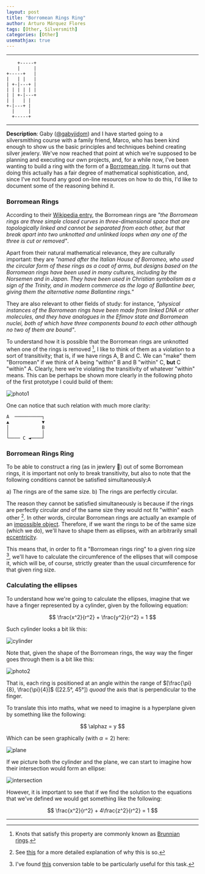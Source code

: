 ```yaml
---
layout: post
title: "Borromean Rings Ring"
author: Arturo Márquez Flores
tags: [Other, Silversmith]
categories: [Other]
usemathjax: true
---
```


---
```
    +-----+
    |     |
+-----+   |
|   | |   |
| +-|---+ |
| | | | | |
| | +-|---+
| |   | |
+-|---+ |
  |     |
  +-----+
```
---

**Description**: Gaby ([@gabyjidom](https://www.instagram.com/gabyjidom/)) and I have started going to a silversmithing course with a family friend, Marco, who has been kind enough to show us the basic principles and techniques behind creating silver jewlery. We've now reached that point at which we're supposed to be planning and executing our own projects, and, for a while now, I've been wanting to build a ring with the form of a [Borromean ring](https://en.wikipedia.org/wiki/Borromean_rings). It turns out that doing this actually has a fair degree of mathematical sophistication, and, since I've not found any good on-line resources on how to do this, I'd like to document some of the reasoning behind it.


### Borromean Rings

According to their [Wikipedia entry](), the Borromean rings are _"the Borromean rings are three simple closed curves in three-dimensional space that are topologically linked and cannot be separated from each other, but that break apart into two unknotted and unlinked loops when any one of the three is cut or removed"_.

Apart from their natural mathematical relevance, they are culturally important: they are _"named after the Italian House of Borromeo, who used the circular form of these rings as a coat of arms, but designs based on the Borromean rings have been used in many cultures, including by the Norsemen and in Japan. They have been used in Christian symbolism as a sign of the Trinity, and in modern commerce as the logo of Ballantine beer, giving them the alternative name Ballantine rings."_

They are also relevant to other fields of study: for instance, _"physical instances of the Borromean rings have been made from linked DNA or other molecules, and they have analogues in the Efimov state and Borromean nuclei, both of which have three components bound to each other although no two of them are bound"_.

To understand how it is possible that the Borromean rings are unknotted when one of the rings is removed [^1], I like to think of them as a violation to a sort of transitivity; that is, if we have rings A, B and C. We can "make" them "Borromean" if we think of A being "within" B and B "within" C, **but** C "within" A. Clearly, here we're violating the transitivity of whatever "within" means. This can be perhaps be shown more clearly in the following photo of the first prototype I could build of them:

![photo1](https://raw.githubusercontent.com/arturomf94/arturomf94.github.io/master/images/borromean_rings/photo1.jpeg)

One can notice that such relation with much more clarity:

```
A  ──────────┐
▲            ▼
│            B
│            │
└──── C ◄────┘
```

### Borromean Rings Ring

To be able to construct a ring (as in jewlery 💍) out of some Borromean rings, it is important not only to break transitivity, but also to note that the following conditions cannot be satisfied simultaneously:A

a) The rings are of the same size.
b) The rings are perfectly circular.

The reason they cannot be satisfied simultaneously is because if the rings are perfectly circular *and* of the same size they would not fit "within" each other [^2]. In other words, circular Borromean rings are actually an example of an [impossible object](https://en.wikipedia.org/wiki/Impossible_object). Therefore, if we want the rings to be of the same size (which we do), we'll have to shape them as ellipses, with an arbitrarily small [eccentricity](https://en.wikipedia.org/wiki/Eccentricity_(mathematics)).

This means that, in order to fit a "Borromean rings ring" to a given ring size [^3], we'll have to calculate the circumference of the ellipses that will compose it, which will be, of course, strictly greater than the usual circumference for that given ring size.

### Calculating the ellipses

To understand how we're going to calculate the ellipses, imagine that we have a finger represented by a cylinder, given by the following equation:

$$ \frac{x^2}{r^2} + \frac{y^2}{r^2} = 1 $$

Such cylinder looks a bit lik this:

![cylinder](https://raw.githubusercontent.com/arturomf94/arturomf94.github.io/master/images/borromean_rings/cylinder.png)

Note that, given the shape of the Borromean rings, the way way the finger goes through them is a bit like this:

![photo2](https://raw.githubusercontent.com/arturomf94/arturomf94.github.io/master/images/borromean_rings/photo2.jpeg)

That is, each ring is positioned at an angle within the range of $[\frac{\pi}{8}, \frac{\pi}{4}]$ ([22.5°, 45°]) _quoad_ the axis that is perpendicular to the finger.

To translate this into maths, what we need to imagine is a hyperplane given by something like the following:

$$ \alphaz = y $$

Which can be seen graphically (with $\alpha = 2$) here:

![plane](https://raw.githubusercontent.com/arturomf94/arturomf94.github.io/master/images/borromean_rings/plane.png)

If we picture both the cylinder and the plane, we can start to imagine how their intersection would form an ellipse:

![intersection](https://raw.githubusercontent.com/arturomf94/arturomf94.github.io/master/images/borromean_rings/intersection.png)

However, it is important to see that if we find the solution to the equations that we've defined we would get something like the following:

$$ \frac{x^2}{r^2} + 4\frac{z^2}{r^2} = 1 $$

---

[^1]: Knots that satisfy this property are commonly known as [Brunnian rings](https://en.wikipedia.org/wiki/Brunnian_link).
[^2]: See [this](https://en.wikipedia.org/wiki/Borromean_rings#Ring_shape) for a more detailed explanation of why this is so.
[^3]: I've found [this](https://www.bikerringshop.com/pages/ring-size-chart) conversion table to be particularly useful for this task.
